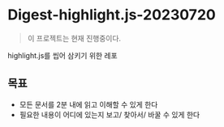 # Digest-highlight.js-20230720

> 이 프로젝트는 현재 진행중이다.

highlight.js를 씹어 삼키기 위한 레포

## 목표
+ 모든 문서를 2분 내에 읽고 이해할 수 있게 한다
+ 필요한 내용이 어디에 있는지 보고/ 찾아서/ 바꿀 수 있게 한다

## 